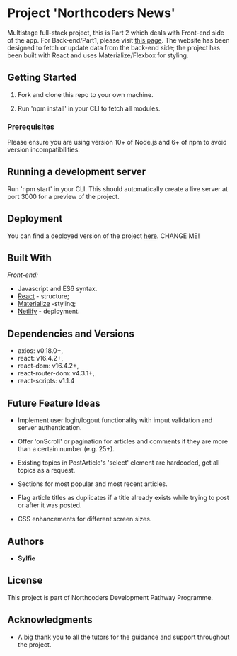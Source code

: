 # Project 'Northcoders News'

Multistage full-stack project, this is Part 2 which deals with Front-end side of the app. For Back-end/Part1, please visit [this page](https://github.com/Sylfie/BE-FT-northcoders-news). The website has been designed to fetch or update data from the back-end side; the project has been built with React and uses Materialize/Flexbox for styling.

## Getting Started

1. Fork and clone this repo to your own machine.

2. Run 'npm install' in your CLI to fetch all modules.

### Prerequisites 

Please ensure you are using version 10+ of Node.js and 6+ of npm to avoid version incompatibilities.

## Running a development server

Run 'npm start' in your CLI. This should automatically create a live server at port 3000 for a preview of the project. 


## Deployment

You can find a deployed version of the project [here](https://ncnewsbend.herokuapp.com/api). CHANGE ME!

## Built With

*Front-end:*
* Javascript and ES6 syntax.
* [React](https://reactjs.org/) - structure;
* [Materialize](https://materializecss.com/) -styling;
* [Netlify](https://www.netlify.com/) - deployment. 

## Dependencies and Versions

* axios: v0.18.0+,
* react: v16.4.2+,
* react-dom: v16.4.2+,
* react-router-dom: v4.3.1+,
* react-scripts: v1.1.4

## Future Feature Ideas

* Implement user login/logout functionality with imput validation and server authentication. 

* Offer 'onScroll' or pagination for articles and comments if they are more than a certain number (e.g. 25+).

* Existing topics in PostArticle's 'select' element are hardcoded, get all topics as a request.

* Sections for most popular and most recent articles.

* Flag article titles as duplicates if a title already exists while trying to post or after it was posted.

* CSS enhancements for different screen sizes.

## Authors

* **Sylfie** 

## License
This project is part of Northcoders Development Pathway Programme. 

## Acknowledgments
* A big thank you to all the tutors for the guidance and support throughout the project.

